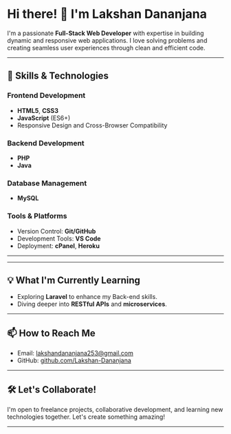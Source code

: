 # Hi there! 👋 I'm Lakshan Dananjana

I'm a passionate **Full-Stack Web Developer** with expertise in building dynamic and responsive web applications. I love solving problems and creating seamless user experiences through clean and efficient code.

---

## 🚀 Skills & Technologies

### Frontend Development
- **HTML5**, **CSS3** 
- **JavaScript** (ES6+)
- Responsive Design and Cross-Browser Compatibility

### Backend Development
- **PHP**
- **Java**

### Database Management
- **MySQL**

### Tools & Platforms
- Version Control: **Git/GitHub**
- Development Tools: **VS Code**
- Deployment: **cPanel**, **Heroku**

---

---

## 💡 What I'm Currently Learning
- Exploring **Laravel** to enhance my Back-end skills.
- Diving deeper into **RESTful APIs** and **microservices**.

---

## 📫 How to Reach Me
- Email: [lakshandananjana253@gmail.com](#)
- GitHub: [github.com/Lakshan-Dananjana](#)

---

## 🛠️ Let's Collaborate!
I'm open to freelance projects, collaborative development, and learning new technologies together. Let's create something amazing!

---
